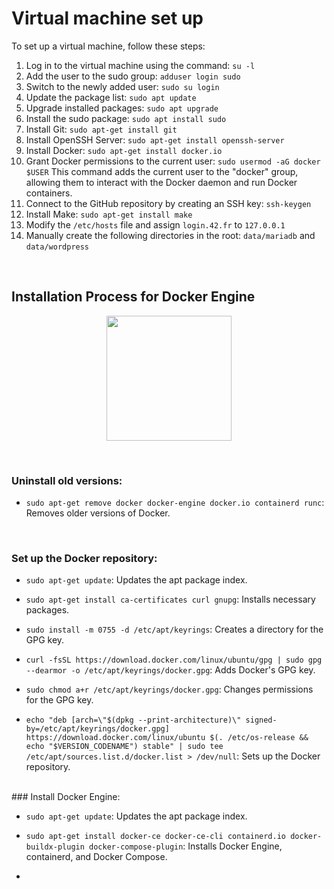 # Virtual machine set up

To set up a virtual machine, follow these steps:

1. Log in to the virtual machine using the command: `su -l`
2. Add the user to the sudo group: `adduser login sudo`
3. Switch to the newly added user: `sudo su login`
4. Update the package list: `sudo apt update`
5. Upgrade installed packages: `sudo apt upgrade`
6. Install the sudo package: `sudo apt install sudo`
7. Install Git: `sudo apt-get install git`
8. Install OpenSSH Server: `sudo apt-get install openssh-server`
9. Install Docker: `sudo apt-get install docker.io`
10. Grant Docker permissions to the current user: `sudo usermod -aG docker $USER`
    This command adds the current user to the "docker" group, allowing them to interact with the Docker daemon and run Docker containers.
11. Connect to the GitHub repository by creating an SSH key: `ssh-keygen`
12. Install Make: `sudo apt-get install make`
13. Modify the `/etc/hosts` file and assign `login.42.fr` to `127.0.0.1`
14. Manually create the following directories in the root: `data/mariadb` and `data/wordpress`
<br>

## Installation Process for Docker Engine
<p align="center">
	<img src="https://jolicode.com/media/original/2013/10/homepage-docker-logo.png" width="200">
</p>
<br>

### Uninstall old versions:

* `sudo apt-get remove docker docker-engine docker.io containerd runc`: Removes older versions of Docker.
<br>

### Set up the Docker repository:

* `sudo apt-get update`: Updates the apt package index.

* `sudo apt-get install ca-certificates curl gnupg`: Installs necessary packages.

* `sudo install -m 0755 -d /etc/apt/keyrings`: Creates a directory for the GPG key.

* `curl -fsSL https://download.docker.com/linux/ubuntu/gpg | sudo gpg --dearmor -o /etc/apt/keyrings/docker.gpg`: Adds Docker's GPG key.

* `sudo chmod a+r /etc/apt/keyrings/docker.gpg`: Changes permissions for the GPG key.

* `echo "deb [arch=\"$(dpkg --print-architecture)\" signed-by=/etc/apt/keyrings/docker.gpg] https://download.docker.com/linux/ubuntu $(. /etc/os-release && echo "$VERSION_CODENAME") stable" | sudo tee /etc/apt/sources.list.d/docker.list > /dev/null`: Sets up the Docker repository.

<br>
### Install Docker Engine:

* `sudo apt-get update`: Updates the apt package index.

* `sudo apt-get install docker-ce docker-ce-cli containerd.io docker-buildx-plugin docker-compose-plugin`: Installs Docker Engine, containerd, and Docker Compose.
* <br>
